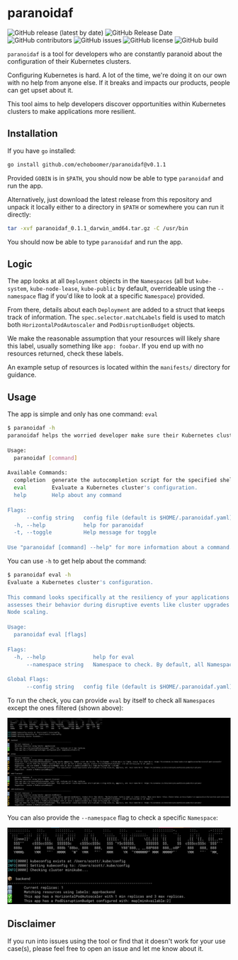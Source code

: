 # paranoidaf

![GitHub release (latest by date)](https://img.shields.io/github/v/release/echoboomer/paranoidaf)
![GitHub Release Date](https://img.shields.io/github/release-date/echoboomer/paranoidaf)
![GitHub contributors](https://img.shields.io/github/contributors/echoboomer/paranoidaf)
![GitHub issues](https://img.shields.io/github/issues/echoboomer/paranoidaf)
![GitHub license](https://img.shields.io/github/license/echoboomer/paranoidaf)
![GitHub build](https://img.shields.io/github/actions/workflow/status/echoboomer/paranoidaf/release.yaml?branch=main)

`paranoidaf` is a tool for developers who are constantly paranoid about the configuration of their Kubernetes clusters.

Configuring Kubernetes is hard. A lot of the time, we're doing it on our own with no help from anyone else. If it breaks and impacts our products, people can get upset about it.

This tool aims to help developers discover opportunities within Kubernetes clusters to make applications more resilient.

## Installation

If you have `go` installed:

```bash
go install github.com/echoboomer/paranoidaf@v0.1.1
```

Provided `GOBIN` is in `$PATH`, you should now be able to type `paranoidaf` and run the app.

Alternatively, just download the latest release from this repository and unpack it locally either to a directory in `$PATH` or somewhere you can run it directly:

```bash
tar -xvf paranoidaf_0.1.1_darwin_amd64.tar.gz -C /usr/bin
```

You should now be able to type `paranoidaf` and run the app.

## Logic

The app looks at all `Deployment` objects in the `Namespaces` (all but `kube-system`, `kube-node-lease`, `kube-public` by default, overrideable using the `--namespace` flag if you'd like to look at a specific `Namespace`) provided.

From there, details about each `Deployment` are added to a struct that keeps track of information. The `spec.selector.matchLabels` field is used to match both `HorizontalPodAutoscaler` and `PodDisruptionBudget` objects.

We make the reasonable assumption that your resources will likely share this label, usually something like `app: foobar`. If you end up with no resources returned, check these labels.

An example setup of resources is located within the `manifests/` directory for guidance.

## Usage

The app is simple and only has one command: `eval`

```bash
$ paranoidaf -h
paranoidaf helps the worried developer make sure their Kubernetes cluster is resilient.

Usage:
  paranoidaf [command]

Available Commands:
  completion  generate the autocompletion script for the specified shell
  eval        Evaluate a Kubernetes cluster's configuration.
  help        Help about any command

Flags:
      --config string   config file (default is $HOME/.paranoidaf.yaml)
  -h, --help            help for paranoidaf
  -t, --toggle          Help message for toggle

Use "paranoidaf [command] --help" for more information about a command.
```

You can use `-h` to get help about the command:

```bash
$ paranoidaf eval -h
Evaluate a Kubernetes cluster's configuration.

This command looks specifically at the resiliency of your applications and
assesses their behavior during disruptive events like cluster upgrades or
Node scaling.

Usage:
  paranoidaf eval [flags]

Flags:
  -h, --help               help for eval
      --namespace string   Namespace to check. By default, all Namespaces (except for ones filtered out) are checked.

Global Flags:
      --config string   config file (default is $HOME/.paranoidaf.yaml)
```

To run the check, you can provide `eval` by itself to check all `Namespaces` except the ones filtered (shown above):

![All Namespaces](https://github.com/echoboomer/paranoidaf/blob/main/assets/sample-screenshot-1.png)

You can also provide the `--namespace` flag to check a specific `Namespace`:

![Specific Namespace](https://github.com/echoboomer/paranoidaf/blob/main/assets/sample-screenshot-2.png)

## Disclaimer

If you run into issues using the tool or find that it doesn't work for your use case(s), please feel free to open an issue and let me know about it.
